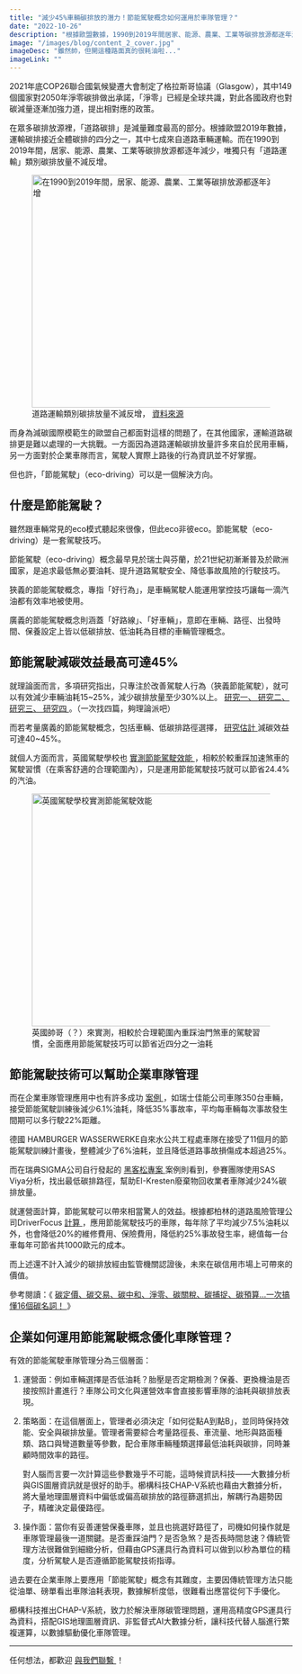 ```yaml
---
title: "減少45%車輛碳排放的潛力！節能駕駛概念如何運用於車隊管理？"
date: "2022-10-26"
description: "根據歐盟數據，1990到2019年間居家、能源、農業、工業等碳排放源都逐年減少，唯獨只有「道路運輸」類別碳排放量不減反增。「道路碳排」是減量難度最高的部份，也許「節能駕駛」可以是一個解決方向。"
image: "/images/blog/content_2_cover.jpg"
imageDesc: "雖然帥，但開這種路面真的很耗油啦..."
imageLink: ""
---
```


<p>
    2021年底COP26聯合國氣候變遷大會制定了格拉斯哥協議（Glasgow），其中149個國家對2050年淨零碳排做出承諾，「淨零」已經是全球共識，對此各國政府也對碳減量逐漸加強力道，提出相對應的政策。
</p>
<p>
    在眾多碳排放源裡，「道路碳排」是減量難度最高的部分。根據歐盟2019年數據，運輸碳排接近全體碳排的四分之一，其中七成來自道路車輛運輸。而在1990到2019年間，居家、能源、農業、工業等碳排放源都逐年減少，唯獨只有「道路運輸」類別碳排放量不減反增。
</p>

<figure>
    <img src="/images/blog/content_2_1.png"
        alt="在1990到2019年間，居家、能源、農業、工業等碳排放源都逐年減少，唯獨只有「道路運輸」類別碳排放量不減反增"
        width="736"
        height="414">
    <figcaption>
        道路運輸類別碳排放量不減反增，
        <a
            href="https://www.europarl.europa.eu/news/en/headlines/society/20190313STO31218/co2-emissions-from-cars-facts-and-figures-infographics">
            資料來源
        </a>
    </figcaption>
</figure>

<p>
    而身為減碳國際模範生的歐盟自己都面對這樣的問題了，在其他國家，運輸道路碳排更是難以處理的一大挑戰。一方面因為道路運輸碳排放量許多來自於民用車輛，另一方面對於企業車隊而言，駕駛人實際上路後的行為資訊並不好掌握。
</p>
<p>
    但也許，「節能駕駛」（eco-driving）可以是一個解決方向。
</p>

<h2>
    什麼是節能駕駛？
</h2>
<p>
    雖然跟車輛常見的eco模式聽起來很像，但此eco非彼eco。節能駕駛（eco-driving）是一套駕駛技巧。
</p>
<p>
    節能駕駛（eco-driving）概念最早見於瑞士與芬蘭，於21世紀初漸漸普及於歐洲國家，是追求最低無必要油耗、提升道路駕駛安全、降低事故風險的行駛技巧。
</p>
<p>
    狹義的節能駕駛概念，專指「好行為」，是車輛駕駛人能運用掌控技巧讓每一滴汽油都有效率地被使用。
</p>
<p>
    廣義的節能駕駛概念則涵蓋「好路線」、「好車輛」，意即在車輛、路徑、出發時間、保養設定上皆以低碳排放、低油耗為目標的車輛管理概念。
</p>

<h2>
    節能駕駛減碳效益最高可達45%
</h2>
<p>
    就理論面而言，多項研究指出，只專注於改善駕駛人行為（狹義節能駕駛），就可以有效減少車輛油耗15~25%，減少碳排放量至少30%以上。
    <a href="https://www.sciencedirect.com/science/article/abs/pii/S1361920916306009">
        研究一、
    </a>
    <a href="https://www.sciencedirect.com/science/article/abs/pii/S0306261916314040">
        研究二、
    </a>
    <a href="https://hrcak.srce.hr/clanak/220264">
        研究三、
    </a>
    <a href="https://ieeexplore.ieee.org/abstract/document/7919305/">
        研究四
    </a>
    。（一次找四篇，夠理論派吧）
</p>
<p>
    而若考量廣義的節能駕駛概念，包括車輛、低碳排路徑選擇，
    <a href="https://scholar.google.com/scholar_lookup?title=Eco-driving:+Strategic,+tactical,+and+operational+decisions+of+the+driver+that+influence+vehicle+fuel+economy&amp;author=Sivak,+M.&amp;author=Schoettle,+B.&amp;publication_year=2012&amp;journal=Transp.+Policy&amp;volume=22&amp;pages=96%E2%80%9399&amp;doi=10.1016/j.tranpol.2012.05.010">
        研究估計
    </a>
    減碳效益可達40~45%。
</p>
<p>
    就個人方面而言，英國駕駛學校也
    <a href="https://www.youtube.com/watch?v=ZpNcc7bMLXA&amp;ab_channel=ConquerDriving">
        實測節能駕駛效能
    </a>
    ，相較於較重踩加速煞車的駕駛習慣（在乘客舒適的合理範圍內），只是運用節能駕駛技巧就可以節省24.4%的汽油。
</p>

<figure>
    <img src="/images/blog/content_2_2.png"
        alt="英國駕駛學校實測節能駕駛效能"
        width="736"
        height="414">
    <figcaption>
        英國帥哥（？）來實測，相較於合理範圍內重踩油門煞車的駕駛習慣，全面應用節能駕駛技巧可以節省近四分之一油耗
    </figcaption>
</figure>

<h2>
    節能駕駛技術可以幫助企業車隊管理
</h2>
<p>
    而在企業車隊管理應用中也有許多成功
    <a href="https://llufb.llu.lv/conference/economic_science_rural/2015/Latvia_ESRD_40_2015-132-140.pdf">
        案例
    </a>
    ，如瑞士佳能公司車隊350台車輛，接受節能駕駛訓練後減少6.1%油耗，降低35%事故率，平均每車輛每次事故發生間期可以多行駛22%距離。
</p>
<p>
    德國 HAMBURGER WASSERWERKE自來水公共工程處車隊在接受了11個月的節能駕駛訓練計畫後，整體減少了6%油耗，並且降低道路事故損傷成本超過25%。
</p>
<p>
    而在瑞典SIGMA公司自行發起的
    <a href="https://sigmatechnology.com/case/route-optimization-algorithm/">
        黑客松專案
    </a>
    案例則看到，參賽團隊使用SAS Viya分析，找出最低碳排路徑，幫助EI-Kresten廢棄物回收業者車隊減少24%碳排放量。
</p>
<p>
    就運營面計算，節能駕駛可以帶來相當驚人的效益。根據都柏林的道路風險管理公司DriverFocus
    <a href="https://www.driverfocus.ie/drivingcosts">
        計算
    </a>
    ，應用節能駕駛技巧的車隊，每年除了平均減少7.5%油耗以外，也會降低20%的維修費用、保險費用，降低約25%事故發生率，總值每一台車每年可節省共1000歐元的成本。
</p>
<p>
    而上述還不計入減少的碳排放經由監管機關認證後，未來在碳信用市場上可帶來的價值。
</p>
<p>
    參考閱讀：《
    <a href="/blog/content_1">
        碳定價、碳交易、碳中和、淨零、碳關稅、碳捕捉、碳預算...一次搞懂16個碳名詞！
    </a>
    》
</p>

<h2>
    企業如何運用節能駕駛概念優化車隊管理？
</h2>
<p>
    有效的節能駕駛車隊管理分為三個層面：
</p>
<ol>
    <li>
        <p>
            運營面：例如車輛選擇是否低油耗？胎壓是否定期檢測？保養、更換機油是否接按照計畫進行？車隊公司文化與運營效率會直接影響車隊的油耗與碳排放表現。
        </p>
    </li>
    <li>
        <p>
            策略面：在這個層面上，管理者必須決定「如何從點A到點B」，並同時保持效能、安全與碳排放量。管理者需要綜合考量路徑長、車流量、地形與路面種類、路口與彎道數量等參數，配合車隊車輛種類選擇最低油耗與碳排，同時兼顧時間效率的路徑。
        </p>
        <p>
            對人腦而言要一次計算這些參數幾乎不可能，這時候資訊科技——大數據分析與GIS圖層資訊就是很好的助手。櫛構科技CHAP-V系統也藉由大數據分析，將大量地理圖層資料中偏低或偏高碳排放的路徑篩選抓出，解耦行為趨勢因子，精確決定最優路徑。
        </p>
    </li>
    <li>
        <p>
            操作面：當你有妥善運營保養車隊，並且也挑選好路徑了，司機如何操作就是車隊管理最後一道關鍵。是否重踩油門？是否急煞？是否長時間怠速？傳統管理方法很難做到細緻分析，但藉由GPS運具行為資料可以做到以秒為單位的精度，分析駕駛人是否遵循節能駕駛技術指導。
        </p>
    </li>
</ol>

<p>
    過去要在企業車隊上要應用「節能駕駛」概念有其難度，主要因傳統管理方法只能從油單、磅單看出車隊油耗表現，數據解析度低，很難看出應當從何下手優化。
</p>
<p>
    櫛構科技推出CHAP-V系統，致力於解決車隊碳管理問題，運用高精度GPS運具行為資料，搭配GIS地理圖層資訊、非監督式AI大數據分析，讓科技代替人腦進行繁複運算，以數據驅動優化車隊管理。
</p>

<hr>
<p>
    任何想法，都歡迎
    <a href="https://combogic.com/#contact">
        與我們聯繫
    </a>
    ！
</p>

